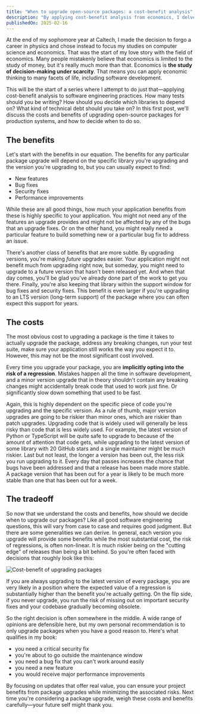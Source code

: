 ```yaml
---
title: "When to upgrade open-source packages: a cost-benefit analysis"
description: "By applying cost-benefit analysis from economics, I delve into how developers can make informed choices about upgrading dependencies in production systems."
publishedOn: 2025-02-16
---
```


At the end of my sophomore year at Caltech, I made the decision to forgo a career in physics and chose instead to focus my studies on computer science and economics. That was the start of my love story with the field of economics. Many people mistakenly believe that economics is limited to the study of money, but it's really much more than that. Economics is **the study of decision-making under scarcity**. That means you can apply economic thinking to many facets of life, including software development.

This will be the start of a series where I attempt to do just that—applying cost-benefit analysis to software engineering practices. How many tests should you be writing? How should you decide which libraries to depend on? What kind of technical debt should you take on? In this first post, we'll discuss the costs and benefits of upgrading open-source packages for production systems, and how to decide when to do so.

## The benefits

Let's start with the benefits in our equation. The benefits for any particular package upgrade will depend on the specific library you're upgrading and the version you're upgrading to, but you can usually expect to find:

- New features
- Bug fixes
- Security fixes
- Performance improvements

While these are all good things, how much your application benefits from these is highly specific to your application. You might not need any of the features an upgrade provides and might not be affected by any of the bugs that an upgrade fixes. Or on the other hand, you might really need a particular feature to build something new or a particular bug fix to address an issue.

There's another class of benefits that are more subtle. By upgrading versions, you're making _future_ upgrades easier. Your application might not benefit much from upgrading right now, but someday, you might need to upgrade to a future version that hasn't been released yet. And when that day comes, you'll be glad you've already done part of the work to get you there. Finally, you're also keeping that library within the support window for bug fixes and security fixes. This benefit is even larger if you're upgrading to an LTS version (long-term support) of the package where you can often expect this support for years.

## The costs

The most obvious cost to upgrading a package is the time it takes to actually upgrade the package, address any breaking changes, run your test suite, make sure your application still works the way you expect it to. However, this may not be the most significant cost involved.

Every time you upgrade your package, you are **implicitly opting into the risk of a regression**. Mistakes happen all the time in software development, and a minor version upgrade that in theory shouldn't contain any breaking changes might accidentally break code that used to work just fine. Or significantly slow down something that used to be fast.

Again, this is highly dependent on the specific piece of code you're upgrading and the specific version. As a rule of thumb, major version upgrades are going to be riskier than minor ones, which are riskier than patch upgrades. Upgrading code that is widely used will generally be less risky than code that is less widely used. For example, the latest version of Python or TypeScript will be quite safe to upgrade to because of the amount of attention that code gets, while upgrading to the latest version of some library with 20 GitHub stars and a single maintainer might be much riskier. Last but not least, the longer a version has been out, the less risk you run upgrading to it. Every day that passes increases the chance that bugs have been addressed and that a release has been made more stable. A package version that has been out for a year is likely to be much more stable than one that has been out for a week.

## The tradeoff

So now that we understand the costs and benefits, how should we decide when to upgrade our packages? Like all good software engineering questions, this will vary from case to case and requires good judgment. But there are some generalities we can derive. In general, each version you upgrade will provide some benefits while the most substantial cost, the risk of regressions, is often non-linear. It is much riskier being on the "cutting edge" of releases than being a bit behind. So you're often faced with decisions that roughly look like this:

![Cost-benefit of upgrading packages](assets/upgrading-cost-benefit.svg)

If you are always upgrading to the latest version of every package, you are very likely in a position where the expected value of a regression is substantially higher than the benefit you're actually getting. On the flip side, if you never upgrade, you run the risk of missing out on important security fixes and your codebase gradually becoming obsolete.

So the right decision is often somewhere in the middle. A wide range of opinions are defensible here, but my own personal recommendation is to only upgrade packages when you have a good reason to. Here's what qualifies in my book:

- you need a critical security fix
- you're about to go outside the maintenance window
- you need a bug fix that you can't work around easily
- you need a new feature
- you would receive major performance improvements

By focusing on updates that offer real value, you can ensure your project benefits from package upgrades while minimizing the associated risks. Next time you're considering a package upgrade, weigh these costs and benefits carefully—your future self might thank you.
